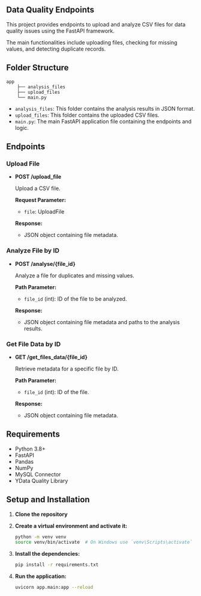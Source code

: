 ## Data Quality Endpoints

This project provides endpoints to upload and analyze CSV files for data quality issues using the FastAPI framework. 

The main functionalities include uploading files, checking for missing values, and detecting duplicate records.

## Folder Structure

```
app
    ├── analysis_files
    ├── upload_files
    └── main.py
```

- `analysis_files`: This folder contains the analysis results in JSON format.
- `upload_files`: This folder contains the uploaded CSV files.
- `main.py`: The main FastAPI application file containing the endpoints and logic.

## Endpoints
### Upload File
- **POST /upload_file**

    Upload a CSV file.

    **Request Parameter:**
    - `file`: UploadFile

    **Response:**
    - JSON object containing file metadata.

### Analyze File by ID
- **POST /analyse/{file_id}**

    Analyze a file for duplicates and missing values.

    **Path Parameter:**
    - `file_id` (int): ID of the file to be analyzed.

    **Response:**
    - JSON object containing file metadata and paths to the analysis results.

### Get File Data by ID
- **GET /get_files_data/{file_id}**

    Retrieve metadata for a specific file by ID.

    **Path Parameter:**
    - `file_id` (int): ID of the file.

    **Response:**
    - JSON object containing file metadata.


## Requirements

- Python 3.8+
- FastAPI
- Pandas
- NumPy
- MySQL Connector
- YData Quality Library

## Setup and Installation

1. **Clone the repository**

2. **Create a virtual environment and activate it:**

   ```sh
   python -m venv venv
   source venv/bin/activate  # On Windows use `venv\Scripts\activate`
   ```

3. **Install the dependencies:**

   ```sh
   pip install -r requirements.txt
   ```


4. **Run the application:**

   ```sh
   uvicorn app.main:app --reload
   ```

